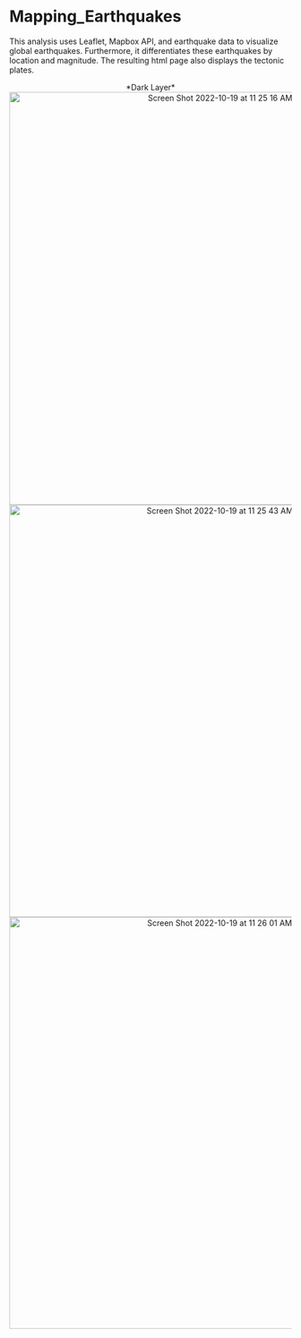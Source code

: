 # Mapping_Earthquakes

This analysis uses Leaflet, Mapbox API, and earthquake data to visualize global earthquakes. Furthermore, it differentiates these earthquakes by location and magnitude. The resulting html page also displays the tectonic plates.
<p align="center">
*Dark Layer*
<img width="737" alt="Screen Shot 2022-10-19 at 11 25 16 AM" src="https://user-images.githubusercontent.com/108832056/196735287-2067b5ed-9022-4dc6-b6db-de2ef7172a15.png">

<img width="736" alt="Screen Shot 2022-10-19 at 11 25 43 AM" src="https://user-images.githubusercontent.com/108832056/196735385-be6adf26-a659-40ea-9f7f-05637a5f2588.png">

<img width="735" alt="Screen Shot 2022-10-19 at 11 26 01 AM" src="https://user-images.githubusercontent.com/108832056/196735454-8c20d186-fdbb-4d68-9552-9abc601bbcdd.png">
</p>
